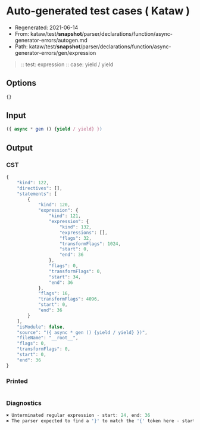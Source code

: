 # Auto-generated test cases ( Kataw )
- Regenerated: 2021-06-14
- From: kataw/test/__snapshot__/parser/declarations/function/async-generator-errors/autogen.md
- Path: kataw/test/__snapshot__/parser/declarations/function/async-generator-errors/gen/expression
> :: test: expression
> :: case: yield / yield
## Options

`````js
{}
`````
## Input

`````js
({ async * gen () {yield / yield} })
`````
## Output

### CST

```javascript
{
    "kind": 122,
    "directives": [],
    "statements": [
        {
            "kind": 120,
            "expression": {
                "kind": 121,
                "expression": {
                    "kind": 132,
                    "expressions": [],
                    "flags": 32,
                    "transformFlags": 1024,
                    "start": 0,
                    "end": 36
                },
                "flags": 0,
                "transformFlags": 0,
                "start": 34,
                "end": 36
            },
            "flags": 16,
            "transformFlags": 4096,
            "start": 0,
            "end": 36
        }
    ],
    "isModule": false,
    "source": "({ async * gen () {yield / yield} })",
    "fileName": "__root__",
    "flags": 0,
    "transformFlags": 0,
    "start": 0,
    "end": 36
}
```

### Printed

```javascript

```

### Diagnostics

```javascript
✖ Unterminated regular expression - start: 24, end: 36
✖ The parser expected to find a '}' to match the '{' token here - start: 25, end: 36

```

